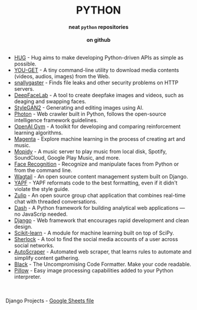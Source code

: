 <h1 align="center">PYTHON</h1>

<h4 align="center">neat <code>python</code> repositories</h4>

<div align="center">
   <strong>on github</strong>
</div>

<br />

  - [HUG](https://github.com/hugapi/hug/blob/develop/README.md) - Hug aims to make developing Python-driven APIs as simple as possible.
  - [YOU-GET](https://github.com/soimort/you-get#you-get) - A tiny command-line utility to download media contents (videos, audios, images) from the Web.
  - [snallygaster](https://github.com/hannob/snallygaster#snallygaster) - Finds file leaks and other security problems on HTTP servers.
  - [DeepFaceLab](https://github.com/iperov/DeepFaceLab#deepfacelab) - A tool to create deepfake images and videos, such as deaging and swapping faces.
  - [StyleGAN2](https://github.com/NVlabs/stylegan2#stylegan2--official-tensorflow-implementation) - Generating and editing images using AI.
  - [Photon](https://github.com/s0md3v/Photon#--------photon--) - Web crawler built in Python, follows the open-source intelligence framework guidelines.
  - [OpenAI Gym](https://github.com/openai/gym#openai-gym) - A toolkit for developing and comparing reinforcement learning algorithms.
  - [Magenta](https://github.com/magenta/magenta#getting-started) - Explore machine learning in the process of creating art and music.
  - [Mopidy](https://github.com/mopidy/mopidy#mopidy) - A music server to play music from local disk, Spotify, SoundCloud, Google Play Music, and more. 
  - [Face Recognition](https://github.com/ageitgey/face_recognition#face-recognition) - Recognize and manipulate faces from Python or from the command line.
  - [Wagtail](https://github.com/wagtail/wagtail#------------) - An open source content management system built on Django.
  - [YAPF](https://github.com/google/yapf#yapf) - YAPF reformats code to the best formatting, even if it didn't violate the style guide.
  - [Zulip](https://github.com/zulip/zulip#zulip-overview) - An open source group chat application that combines real-time chat with threaded conversations.
  - [Dash](https://github.com/plotly/dash#dash) - A Python framework for building analytical web applications — no JavaScrip needed.
  - [Django](https://github.com/django/django#django) - Web framework that encourages rapid development and clean design.
  - [Scikit-learn](https://github.com/scikit-learn/scikit-learn#installation) - A module for machine learning built on top of SciPy.
  - [Sherlock](https://github.com/sherlock-project/sherlock/blob/master/README.md) - A tool to find the social media accounts of a user across social networks.
  - [AutoScraper](https://github.com/alirezamika/autoscraper#autoscraper-a-smart-automatic-fast-and-lightweight-web-scraper-for-python) - Automated web scraper, that learns rules to automate and simplify content gathering.
  - [Black](https://github.com/psf/black#the-uncompromising-code-formatter) - The Uncompromising Code Formatter. Make your code readable.
  - [Pillow](https://github.com/python-pillow/Pillow) - Easy image processing capabilities added to your Python interpreter.



<br /><br />
Django Projects - [Google Sheets file](https://docs.google.com/spreadsheets/d/1D1MkGutSTkcIC7FDFZ-zYiJQ88FhAvFFZYR-VQCgQpY/edit#gid=0)

